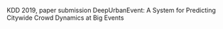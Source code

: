 KDD 2019, paper submission
DeepUrbanEvent: A System for Predicting Citywide Crowd Dynamics at Big Events
